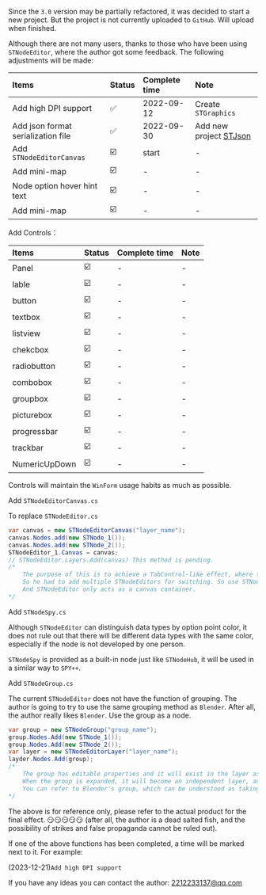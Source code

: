 Since the `3.0` version may be partially refactored, it was decided to start a new project. But the project is not currently uploaded to `GitHub`. Will upload when finished.

Although there are not many users, thanks to those who have been using `STNodeEditor`, where the author got some feedback. The following adjustments will be made:

|Items|Status|Complete time|Note|
|:---|:---|:---|:---|
|Add high DPI support               |✅  |2022-09-12|Create `STGraphics`|
|Add json format serialization file |✅  |2022-09-30|Add new project [STJson](https://github.com/DebugST/STJson)|
|Add `STNodeEditorCanvas`           |☑️ |start|-|
|Add mini-map                       |☑️ |-|-|
|Node option hover hint text        |☑️ |-|-|
|Add mini-map                       |☑️ |-|-|

Add Controls：

|Items|Status|Complete time|Note|
|:---|:---|:---|:---|
|Panel          |☑️     |-|-|
|lable          |☑️     |-|-| 
|button         |☑️     |-|-|
|textbox        |☑️     |-|-|
|listview       |☑️     |-|-|
|chekcbox       |☑️     |-|-|
|radiobutton    |☑️     |-|-|
|combobox       |☑️     |-|-|
|groupbox       |☑️     |-|-|
|picturebox     |☑️     |-|-|
|progressbar    |☑️     |-|-|
|trackbar       |☑️     |-|-|
|NumericUpDown  |☑️     |-|-|
    
Controls will maintain the `WinForm` usage habits as much as possible.
    
Add `STNodeEditorCanvas.cs`

To replace `STNodeEditor.cs`

```cs
var canvas = new STNodeEditorCanvas("layer_name");
canvas.Nodes.add(new STNode_1());
canvas.Nodes.add(new STNode_2());
STNodeEditor_1.Canvas = canvas;
// STNodeEditor.Layers.Add(canvas) This method is pending.
/*
    The purpose of this is to achieve a TabControl-like effect, where the user may have multiple canvases to load.
    So he had to add multiple STNodeEditors for switching. So use STNodeEditorCanvas to replace the original STNodeEditor.
    And STNodeEditor only acts as a canvas container.
*/
```

Add `STNodeSpy.cs`

Although `STNodeEditor` can distinguish data types by option point color, it does not rule out that there will be different data types with the same color, especially if the node is not developed by one person.

`STNodeSpy` is provided as a built-in node just like `STNodeHub`, it will be used in a similar way to `SPY++`.


Add `STNodeGroup.cs`

The current `STNodeEditor` does not have the function of grouping. The author is going to try to use the same grouping method as `Blender`. After all, the author really likes `Blender`. Use the group as a node.

```cs
var group = new STNodeGroup("group_name");
group.Nodes.Add(new STNode_1());
group.Nodes.Add(new STNode_2());
var layer = new STNodeEditorLayer("layer_name");
layder.Nodes.Add(group);
/*
    The group has editable properties and it will exist in the layer as a normal node. But it can be expanded.
    When the group is expanded, it will become an independent layer, and nodes can be added and removed.
    You can refer to Blender's group, which can be understood as taking the initial input and final output of the entire canvas as the input and output of a node.
*/
```

The above is for reference only, please refer to the actual product for the final effect. 😏😏😏😏😏 (after all, the author is a dead salted fish, and the possibility of strikes and false propaganda cannot be ruled out).

If one of the above functions has been completed, a time will be marked next to it. For example:

(2023-12-21)`Add high DPI support`

If you have any ideas you can contact the author: 2212233137@qq.com